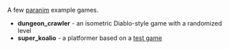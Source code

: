 A few [paranim](https://github.com/paranim/paranim) example games.

* **dungeon_crawler** - an isometric Diablo-style game with a randomized level
* **super_koalio** - a platformer based on a [test game](https://github.com/libgdx/libgdx/blob/master/tests/gdx-tests/src/com/badlogic/gdx/tests/superkoalio/SuperKoalio.java)

